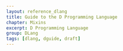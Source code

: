 ```yaml
---
layout: reference_dlang
title: Guide to the D Programming Language
chapter: Mixins
excerpt: D Programming Language
group: DLang
tags: [dlang, dguide, draft]
---
```

